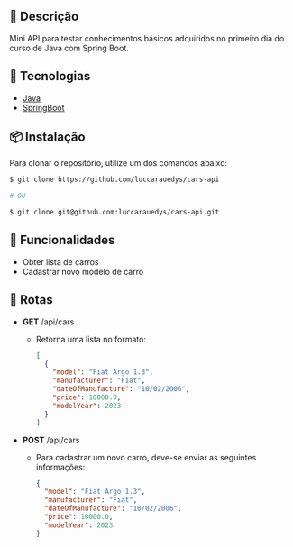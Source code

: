 ## 📝 Descrição

Mini API para testar conhecimentos básicos adquiridos no primeiro dia do curso de Java com Spring Boot.

## 🚀 Tecnologias

- [Java](https://www.java.com)
- [SpringBoot](https://spring.io/projects/spring-boot)

## 📦 Instalação

Para clonar o repositório, utilize um dos comandos abaixo:

```bash
$ git clone https://github.com/luccarauedys/cars-api

# OU

$ git clone git@github.com:luccarauedys/cars-api.git
```

## 📌 Funcionalidades

- Obter lista de carros
- Cadastrar novo modelo de carro

## 🔀 Rotas

- **GET** /api/cars

  - Retorna uma lista no formato:
    ```json
    [
      {
        "model": "Fiat Argo 1.3",
        "manufacturer": "Fiat",
        "dateOfManufacture": "10/02/2006",
        "price": 10000.0,
        "modelYear": 2023
      }
    ]
    ```

- **POST** /api/cars

  - Para cadastrar um novo carro, deve-se enviar as seguintes informações:

    ```json
    {
      "model": "Fiat Argo 1.3",
      "manufacturer": "Fiat",
      "dateOfManufacture": "10/02/2006",
      "price": 10000.0,
      "modelYear": 2023
    }
    ```
